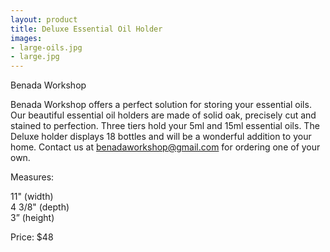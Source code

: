 ```yaml
---
layout: product
title: Deluxe Essential Oil Holder
images:
- large-oils.jpg
- large.jpg
---
```


Benada Workshop


Benada Workshop offers a perfect solution for storing your essential oils. Our beautiful essential oil holders are made of solid oak, precisely cut and stained to perfection. Three tiers hold your 5ml and 15ml essential oils. The Deluxe holder displays 18 bottles and will be a wonderful addition to your home.  Contact us at benadaworkshop@gmail.com for ordering one of your own.



Measures:  

11" (width)  
4 3/8" (depth)  
3” (height)  

Price: $48  
